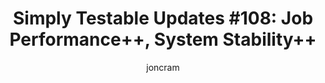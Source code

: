 ---
title: "Simply Testable Updates #108: Job Performance++, System Stability++"
author: joncram
newsletter:
    issue_number: 108th
    url: https://us5.campaign-archive2.com/?u=ac75e33d993d2b502e333ddd0&amp;id=5ffacff681
    highlights:
      - <a href="https://us5.campaign-archive2.com/?u=ac75e33d993d2b502e333ddd0&amp;id=5ffacff681#broken-link-checking">Job performance++</a>
      - System Stability++ (I forgot to add a direct link in the newsletter for this)
    closing_sentence: Expect the next newsletter in a week from now on 1 October 2014
---